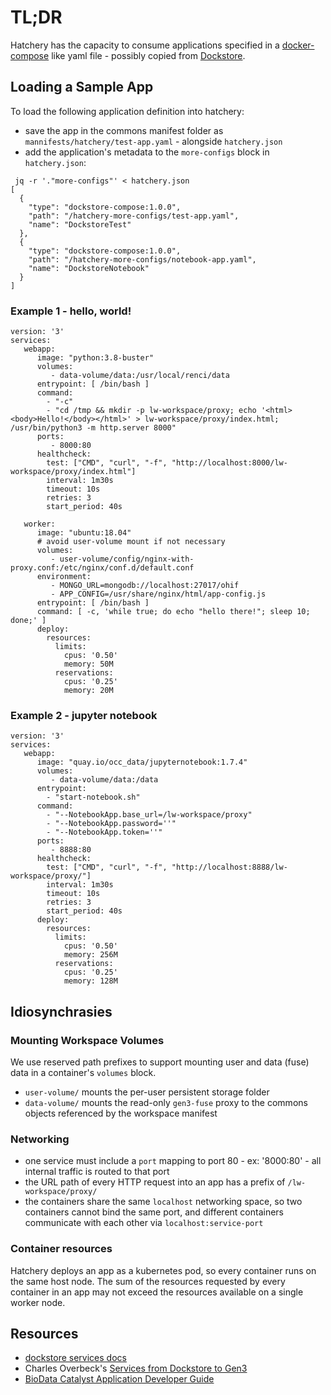 # TL;DR

Hatchery has the capacity to consume applications specified in a [docker-compose](https://docs.docker.com/compose/) like
yaml file - possibly copied from [Dockstore](https://dockstore.org).

## Loading a Sample App

To load the following application definition into hatchery:

* save the app in the commons manifest folder as `mannifests/hatchery/test-app.yaml` - alongside `hatchery.json`
* add the application's metadata to the `more-configs` block in `hatchery.json`:
```
 jq -r '."more-configs"' < hatchery.json 
[
  {
    "type": "dockstore-compose:1.0.0",
    "path": "/hatchery-more-configs/test-app.yaml",
    "name": "DockstoreTest"
  },
  {
    "type": "dockstore-compose:1.0.0",
    "path": "/hatchery-more-configs/notebook-app.yaml",
    "name": "DockstoreNotebook"
  }
]
```


### Example 1 - hello, world!

```
version: '3'
services:
   webapp:
      image: "python:3.8-buster"
      volumes:
         - data-volume/data:/usr/local/renci/data
      entrypoint: [ /bin/bash ]
      command:
        - "-c"
        - "cd /tmp && mkdir -p lw-workspace/proxy; echo '<html><body>Hello!</body></html>' > lw-workspace/proxy/index.html; /usr/bin/python3 -m http.server 8000"
      ports: 
         - 8000:80
      healthcheck:
        test: ["CMD", "curl", "-f", "http://localhost:8000/lw-workspace/proxy/index.html"]
        interval: 1m30s
        timeout: 10s
        retries: 3
        start_period: 40s

   worker:
      image: "ubuntu:18.04"
      # avoid user-volume mount if not necessary
      volumes:
         - user-volume/config/nginx-with-proxy.conf:/etc/nginx/conf.d/default.conf
      environment:
         - MONGO_URL=mongodb://localhost:27017/ohif
         - APP_CONFIG=/usr/share/nginx/html/app-config.js
      entrypoint: [ /bin/bash ]
      command: [ -c, 'while true; do echo "hello there!"; sleep 10; done;' ]
      deploy:
        resources:
          limits:
            cpus: '0.50'
            memory: 50M
          reservations:
            cpus: '0.25'
            memory: 20M
```


### Example 2 - jupyter notebook

```
version: '3'
services:
   webapp:
      image: "quay.io/occ_data/jupyternotebook:1.7.4"
      volumes:
         - data-volume/data:/data
      entrypoint:
        - "start-notebook.sh"
      command:
        - "--NotebookApp.base_url=/lw-workspace/proxy"
        - "--NotebookApp.password=''"
        - "--NotebookApp.token=''"
      ports: 
         - 8888:80
      healthcheck:
        test: ["CMD", "curl", "-f", "http://localhost:8888/lw-workspace/proxy/"]
        interval: 1m30s
        timeout: 10s
        retries: 3
        start_period: 40s
      deploy:
        resources:
          limits:
            cpus: '0.50'
            memory: 256M
          reservations:
            cpus: '0.25'
            memory: 128M
```

## Idiosynchrasies

### Mounting Workspace Volumes

We use reserved path prefixes to support mounting user and data (fuse) data in a container's `volumes` block.

* `user-volume/` mounts the per-user persistent storage folder
* `data-volume/` mounts the read-only `gen3-fuse` proxy to the commons objects referenced by the workspace manifest

### Networking

* one service must include a `port` mapping to port 80 - ex: '8000:80' - all internal traffic is routed to that port
* the URL path of every HTTP request into an app has a prefix of `/lw-workspace/proxy/`
* the containers share the same `localhost` networking space, so two containers cannot 
bind the same port, and different containers communicate with each other via `localhost:service-port`

### Container resources

Hatchery deploys an app as a kubernetes pod, so every container runs on the same host node.  The sum of the resources requested by every container in an app may not exceed the resources available on a single worker node.


## Resources

* [dockstore services docs](https://docs.dockstore.org/en/develop/getting-started/getting-started-with-services.html)
* Charles Overbeck's [Services from Dockstore to Gen3](https://docs.google.com/document/d/1JKOVW9Htl6GmgABi8EjsPItbPGurotWE-O88d-ot1ZI/edit#heading=h.d7m4aeu7te27)
* [BioData Catalyst Application Developer Guide](https://docs.google.com/document/d/1o3LdmjilnwtaNGmLML4Qq63pY1FfyMImVWpqRaI5ocE/edit)
